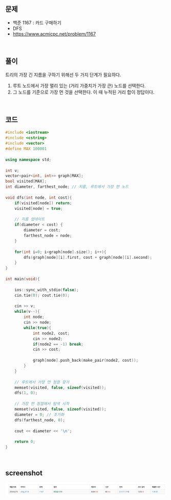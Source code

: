 ## 문제
- 백준 1167 : 카드 구매하기
- DFS
- https://www.acmicpc.net/problem/1167

<br/>

## 풀이
트리의 가장 긴 지름을 구하기 위해선 두 가지 단계가 필요하다.

1. 루트 노드에서 가장 멀리 있는 (거리 가중치가 가장 큰) 노드를 선택한다.
2. 그 노드를 기준으로 가장 먼 것을 선택한다. 이 때 누적된 거리 합이 정답이다.

<br/>

## 코드

```c++
#include <iostream>
#include <cstring>
#include <vector>
#define MAX 100001

using namespace std;

int v;
vector<pair<int, int>> graph[MAX];
bool visited[MAX];
int diameter, farthest_node; // 지름, 루트에서 가장 먼 노드

void dfs(int node, int cost){
    if(visited[node]) return;
    visited[node] = true;
    
    // 지름 업데이트
    if(diameter < cost) {
        diameter = cost;
        farthest_node = node;
    }
    
    for(int i=0; i<graph[node].size(); i++){
        dfs(graph[node][i].first, cost + graph[node][i].second);
    }
}

int main(void){
    
    ios::sync_with_stdio(false);
    cin.tie(0); cout.tie(0);
    
    cin >> v;
    while(v--){
        int node;
        cin >> node;
        while(true){
            int node2, cost;
            cin >> node2;
            if(node2 == -1) break;
            cin >> cost;
            
            graph[node].push_back(make_pair(node2, cost));
        }
    }
    
    // 루트에서 가장 먼 정점 찾기
    memset(visited, false, sizeof(visited));
    dfs(1, 0);
    
    // 가장 먼 정점에서 탐색 시작
    memset(visited, false, sizeof(visited));
    diameter = 0; // 초기화
    dfs(farthest_node, 0);
    
    cout << diameter << '\n';
    
    return 0;
}

```

<br/>


## screenshot
![screenshot](./screenshots/boj1167.png)
